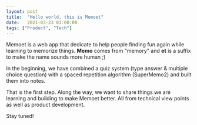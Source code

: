 ```yaml
---
layout: post
title:  "Hello world, this is Memoet"
date:   2021-03-23 03:00:00
tags: ["Product", "Tech"]
---
```


Memoet is a web app that dedicate to help people finding fun again while
learning to memorize things. **Memo** comes from "memory" and **et** is a
suffix to make the name sounds more human ;)


In the beginning, we have combined a quiz system (type answer & multiple choice
question) with a spaced repetition algorithm (SuperMemo2) and built them into
notes.


That is the first step. Along the way, we want to share things we are learning
and building to make Memoet better. All from technical view points as well as
product development.


Stay tuned!
